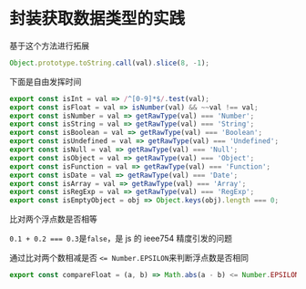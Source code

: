 # 封装获取数据类型的实践

基于这个方法进行拓展

```js
Object.prototype.toString.call(val).slice(8, -1);
```

下面是自由发挥时间

```js
export const isInt = val => /^[0-9]*$/.test(val);
export const isFloat = val => isNumber(val) && ~~val !== val;
export const isNumber = val => getRawType(val) === 'Number';
export const isString = val => getRawType(val) === 'String';
export const isBoolean = val => getRawType(val) === 'Boolean';
export const isUndefined = val => getRawType(val) === 'Undefined';
export const isNull = val => getRawType(val) === 'Null';
export const isObject = val => getRawType(val) === 'Object';
export const isFunction = val => getRawType(val) === 'Function';
export const isDate = val => getRawType(val) === 'Date';
export const isArray = val => getRawType(val) === 'Array';
export const isRegExp = val => getRawType(val) === 'RegExp';
export const isEmptyObject = obj => Object.keys(obj).length === 0;
```

比对两个浮点数是否相等

`0.1 + 0.2 === 0.3`是`false`，是 js 的 ieee754 精度引发的问题

通过比对两个数相减是否 `<= Number.EPSILON`来判断浮点数是否相同

```js
export const compareFloat = (a, b) => Math.abs(a - b) <= Number.EPSILON;
```
